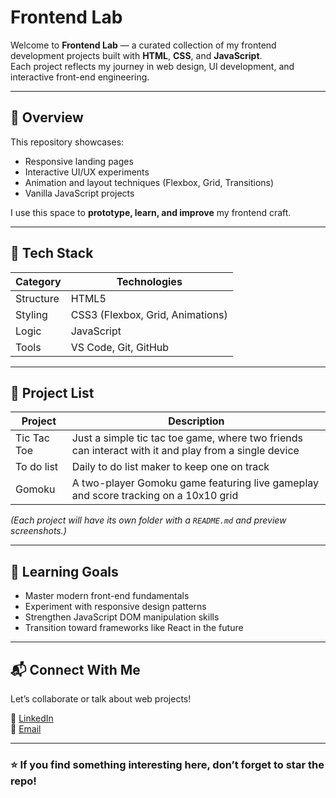#  Frontend Lab

Welcome to **Frontend Lab** — a curated collection of my frontend development projects built with **HTML**, **CSS**, and **JavaScript**.  
Each project reflects my journey in web design, UI development, and interactive front-end engineering.

---

## 🚀 Overview

This repository showcases:
- Responsive landing pages  
- Interactive UI/UX experiments  
- Animation and layout techniques (Flexbox, Grid, Transitions)  
- Vanilla JavaScript projects 

I use this space to **prototype, learn, and improve** my frontend craft.

---

## 🧩 Tech Stack

| Category | Technologies |
|-----------|--------------|
| Structure | HTML5 |
| Styling | CSS3 (Flexbox, Grid, Animations) |
| Logic | JavaScript  |
| Tools | VS Code, Git, GitHub |

---

## 📁 Project List
| Project | Description |
|---------|-------------|
| Tic Tac Toe | Just a simple tic tac toe game, where two friends can interact with it and play from a single device |
| To do list | Daily to do list maker to keep one on track |
| Gomoku | A two-player Gomoku game featuring live gameplay and score tracking on a 10x10 grid |


*(Each project will have its own folder with a `README.md` and preview screenshots.)*

---


## 🧠 Learning Goals

- Master modern front-end fundamentals  
- Experiment with responsive design patterns  
- Strengthen JavaScript DOM manipulation skills  
- Transition toward frameworks like React in the future  

---

## 📬 Connect With Me

Let’s collaborate or talk about web projects!  

 
💼 [LinkedIn](https://www.linkedin.com/in/hesney-hasin-maliha/)  
📧 [Email](mailto:hesneyhasinmaliha@gmail.com)

---

### ⭐ If you find something interesting here, don’t forget to star the repo!

